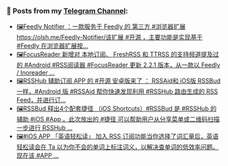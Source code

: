 ### 📰 Posts from my [Telegram Channel](https://t.me/s/aboutrss):
<!-- BLOG-POST-LIST:START -->
- [🖼Feedly Notifier ：一款服务于 Feedly 的 第三方 #浏览器扩展https://olsh.me/Feedly-Notifier/该扩展 #开源 ，主要功能是实现基于 #Feedly 在浏览器扩展按...](https://t.me/aboutrss/913)
- [🖼FocusReader 新增对 本地订阅、 FreshRSS 和 TTRSS 的支持频道提及过的 #Android #RSS阅读器 #FocusReader 更新 2.2.1 版本，从一款以 Feedly / Inoreader ...](https://t.me/aboutrss/912)
- [🖼RSSHub 辅助订阅 APP 的 #开源 安卓版来了 ： RSSAid和 iOS版 RSSBud 一样，#Android 版 #RSSAid 帮你快速发现利用 #RSSHub 路由生成的 RSS Feed，并进行订...](https://t.me/aboutrss/911)
- [🖼RSSBud 释出4个配套捷径 （iOS Shortcuts）#RSSBud 是 #RSSHub 的辅助 #iOS #App 。此次放出的 #捷径 可以帮助用户从分享菜单或二维码扫描一步进行 RSSHub ...](https://t.me/aboutrss/910)
- [🖼#iOS APP 「英语轻松读」 加入 RSS 订阅功能当你选择了词汇量后，英语轻松读会在 Ta 以为你不会的单词上标注词义，以解决查单词的低效率问题。现在该 #APP ...](https://t.me/aboutrss/909)
<!-- BLOG-POST-LIST:END -->

<!--
**AboutRSS/AboutRSS** is a ✨ _special_ ✨ repository because its `README.md` (this file) appears on your GitHub profile.

Here are some ideas to get you started:

- 🔭 I’m currently working on ...
- 🌱 I’m currently learning ...
- 👯 I’m looking to collaborate on ...
- 🤔 I’m looking for help with ...
- 💬 Ask me about ...
- 📫 How to reach me: ...
- 😄 Pronouns: ...
- ⚡ Fun fact: ...
-->
